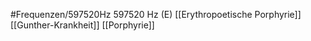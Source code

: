 #Frequenzen/597520Hz
597520 Hz (E)
[[Erythropoetische Porphyrie]]
[[Gunther-Krankheit]]
[[Porphyrie]]